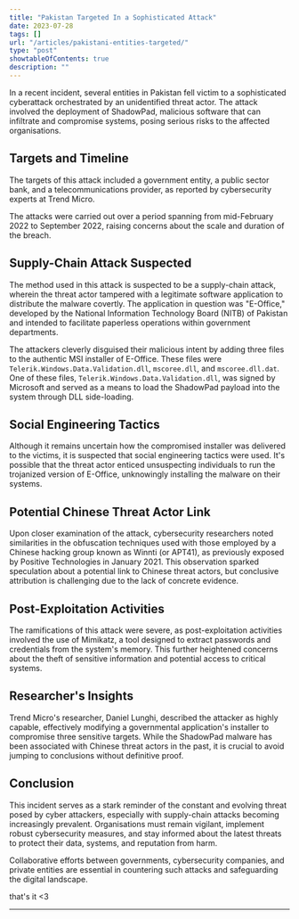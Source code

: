 ```yaml
---
title: "Pakistan Targeted In a Sophisticated Attack"
date: 2023-07-28
tags: []
url: "/articles/pakistani-entities-targeted/"
type: "post"
showtableOfContents: true
description: ""
---
```


In a recent incident, several entities in Pakistan fell victim to a sophisticated cyberattack orchestrated by an unidentified threat actor. The attack involved the deployment of ShadowPad, malicious software that can infiltrate and compromise systems, posing serious risks to the affected organisations.

## Targets and Timeline
The targets of this attack included a government entity, a public sector bank, and a telecommunications provider, as reported by cybersecurity experts at Trend Micro. 

The attacks were carried out over a period spanning from mid-February 2022 to September 2022, raising concerns about the scale and duration of the breach.

## Supply-Chain Attack Suspected
The method used in this attack is suspected to be a supply-chain attack, wherein the threat actor tampered with a legitimate software application to distribute the malware covertly. The application in question was "E-Office," developed by the National Information Technology Board (NITB) of Pakistan and intended to facilitate paperless operations within government departments.

The attackers cleverly disguised their malicious intent by adding three files to the authentic MSI installer of E-Office. These files were `Telerik.Windows.Data.Validation.dll`, `mscoree.dll`, and `mscoree.dll.dat`. One of these files, `Telerik.Windows.Data.Validation.dll`, was signed by Microsoft and served as a means to load the ShadowPad payload into the system through DLL side-loading.

## Social Engineering Tactics
Although it remains uncertain how the compromised installer was delivered to the victims, it is suspected that social engineering tactics were used. It's possible that the threat actor enticed unsuspecting individuals to run the trojanized version of E-Office, unknowingly installing the malware on their systems.

## Potential Chinese Threat Actor Link
Upon closer examination of the attack, cybersecurity researchers noted similarities in the obfuscation techniques used with those employed by a Chinese hacking group known as Winnti (or APT41), as previously exposed by Positive Technologies in January 2021. This observation sparked speculation about a potential link to Chinese threat actors, but conclusive attribution is challenging due to the lack of concrete evidence.

## Post-Exploitation Activities
The ramifications of this attack were severe, as post-exploitation activities involved the use of Mimikatz, a tool designed to extract passwords and credentials from the system's memory. This further heightened concerns about the theft of sensitive information and potential access to critical systems.

## Researcher's Insights
Trend Micro's researcher, Daniel Lunghi, described the attacker as highly capable, effectively modifying a governmental application's installer to compromise three sensitive targets. While the ShadowPad malware has been associated with Chinese threat actors in the past, it is crucial to avoid jumping to conclusions without definitive proof.

## Conclusion
This incident serves as a stark reminder of the constant and evolving threat posed by cyber attackers, especially with supply-chain attacks becoming increasingly prevalent. Organisations must remain vigilant, implement robust cybersecurity measures, and stay informed about the latest threats to protect their data, systems, and reputation from harm. 

Collaborative efforts between governments, cybersecurity companies, and private entities are essential in countering such attacks and safeguarding the digital landscape.

that's it <3

---

  